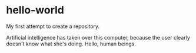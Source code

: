 # hello-world
My first attempt to create a repository.

Artificial intelligence has taken over this computer, because the user clearly doesn't know what she's doing. Hello, human beings.
